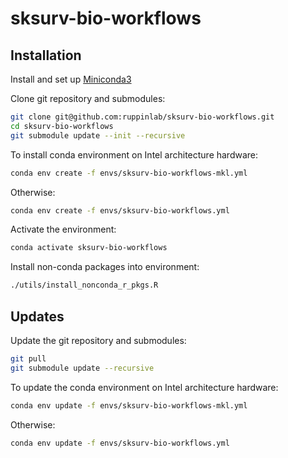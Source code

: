 # sksurv-bio-workflows

## Installation

Install and set up [Miniconda3](https://docs.conda.io/en/latest/miniconda.html)

Clone git repository and submodules:

```bash
git clone git@github.com:ruppinlab/sksurv-bio-workflows.git
cd sksurv-bio-workflows
git submodule update --init --recursive
```

To install conda environment on Intel architecture hardware:

```bash
conda env create -f envs/sksurv-bio-workflows-mkl.yml
```

Otherwise:

```bash
conda env create -f envs/sksurv-bio-workflows.yml
```

Activate the environment:

```bash
conda activate sksurv-bio-workflows
```

Install non-conda packages into environment:

```bash
./utils/install_nonconda_r_pkgs.R
```

## Updates

Update the git repository and submodules:

```bash
git pull
git submodule update --recursive
```

To update the conda environment on Intel architecture hardware:

```bash
conda env update -f envs/sksurv-bio-workflows-mkl.yml
```

Otherwise:

```bash
conda env update -f envs/sksurv-bio-workflows.yml
```
